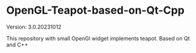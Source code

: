 OpenGL-Teapot-based-on-Qt-Cpp
=============================

Version: 3.0.20231012

This repository with small OpenGl widget implements teapot. Based on Qt and C++


